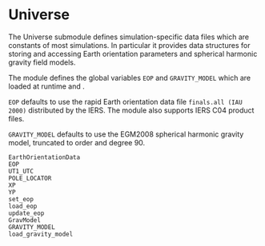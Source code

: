 # Universe

The Universe submodule defines simulation-specific data files which are constants 
of most simulations. In particular it provides data structures for storing and
accessing Earth orientation parameters and spherical harmonic gravity field 
models.

The module defines the global variables `EOP` and `GRAVITY_MODEL` which are
loaded at runtime and .

`EOP` defaults to use the rapid Earth orientation data file `finals.all (IAU 2000)`
distributed by the IERS. The module also supports IERS C04 product files.

`GRAVITY_MODEL` defaults to use the EGM2008 spherical harmonic gravity model, 
truncated to order and degree 90.

```@docs
EarthOrientationData
EOP
UT1_UTC
POLE_LOCATOR
XP
YP
set_eop
load_eop
update_eop
GravModel
GRAVITY_MODEL
load_gravity_model
```